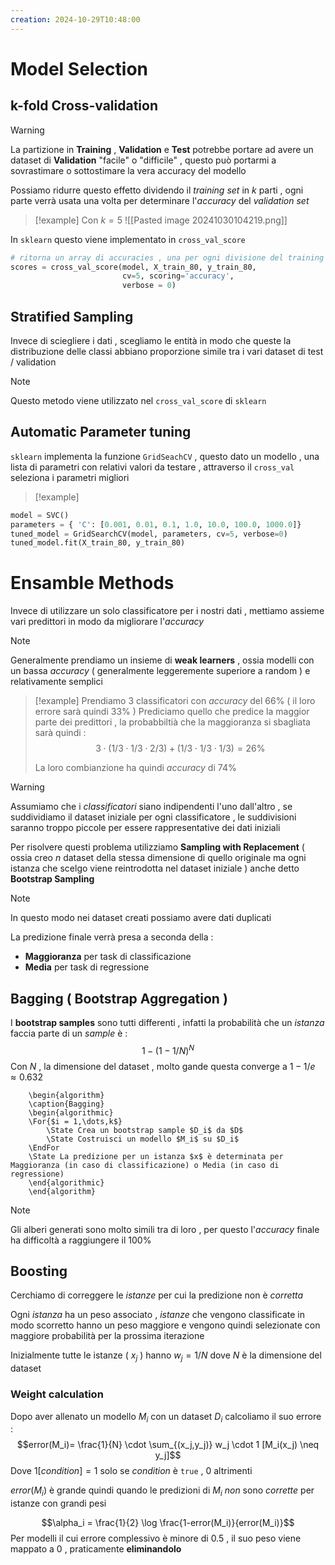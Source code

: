 ```yaml
---
creation: 2024-10-29T10:48:00
---
```

# Model Selection

## k-fold Cross-validation

>[!warning] 
>La partizione in **Training** , **Validation** e **Test** potrebbe portare ad avere un dataset di **Validation** "facile" o "difficile" , questo può portarmi a sovrastimare o sottostimare la vera accuracy del modello

Possiamo ridurre questo effetto dividendo il *training set* in $k$ parti , ogni parte verrà usata una volta per determinare l'*accuracy* del *validation set* 

>[!example] 
>Con $k=5$
![[Pasted image 20241030104219.png]]

In `sklearn` questo viene implementato in `cross_val_score`

```python
# ritorna un array di accuracies , una per ogni divisione del training
scores = cross_val_score(model, X_train_80, y_train_80, 
                         cv=5, scoring='accuracy', 
                         verbose = 0)
```
## Stratified Sampling

Invece di sciegliere i dati , scegliamo le entità in modo che queste la distribuzione delle classi abbiano proporzione simile tra i vari dataset di test / validation

>[!note] 
>Questo metodo viene utilizzato nel `cross_val_score` di `sklearn`

## Automatic Parameter tuning

`sklearn` implementa la funzione `GridSeachCV` , questo dato un modello , una lista di parametri con relativi valori da testare , attraverso il `cross_val` seleziona i parametri migliori

>[!example] 

```python
model = SVC()
parameters = { 'C': [0.001, 0.01, 0.1, 1.0, 10.0, 100.0, 1000.0]}
tuned_model = GridSearchCV(model, parameters, cv=5, verbose=0)
tuned_model.fit(X_train_80, y_train_80)
```
# Ensamble Methods

Invece di utilizzare un solo classificatore per i nostri dati , mettiamo assieme vari predittori in modo da migliorare l'*accuracy*

>[!note] 
>Generalmente prendiamo un insieme di **weak learners** , ossia modelli con un bassa *accuracy* ( generalmente leggeremente superiore a random ) e relativamente semplici 

>[!example] 
>Prendiamo 3 classificatori con *accuracy* del $66\%$ ( il loro errore sarà quindi $33\%$ )
>Prediciamo quello che predice la maggior parte dei predittori , la probabbiltià che la maggioranza si sbagliata sarà quindi : 
>$$3\cdot (1/3\cdot1/3 \cdot2/3 )+(1/3\cdot1/3 \cdot1/3 ) = 26\%$$
>
>La loro combianzione ha quindi *accuracy* di $74\%$ 

>[!warning] 
>Assumiamo che i *classificatori* siano indipendenti l'uno dall'altro , se suddividiamo il dataset iniziale per ogni classificatore , le suddivisioni saranno troppo piccole per essere rappresentative dei dati iniziali

Per risolvere questi problema utilizziamo **Sampling with Replacement** ( ossia creo $n$ dataset della stessa dimensione di quello originale ma ogni istanza che scelgo viene reintrodotta nel dataset iniziale ) anche detto **Bootstrap Sampling**

>[!note] 
>In questo modo nei dataset creati possiamo avere dati duplicati 

La predizione finale verrà presa a seconda della : 
+ **Maggioranza** per task di classificazione 
+ **Media** per task di regressione 
## Bagging ( Bootstrap Aggregation )

I **bootstrap samples** sono tutti differenti , infatti la probabilità che un *istanza* faccia parte di un *sample* è : 
$$1-(1-1/N)^N$$ Con $N$ , la dimensione del dataset , molto gande questa converge a $1-1/e \approx 0.632$ 

```pseudo
	\begin{algorithm}
	\caption{Bagging}
	\begin{algorithmic}
	\For{$i = 1,\dots,k$}
		\State Crea un bootstrap sample $D_i$ da $D$
		\State Costruisci un modello $M_i$ su $D_i$
    \EndFor
    \State La predizione per un istanza $x$ è determinata per Maggioranza (in caso di classificazione) o Media (in caso di regressione)
	\end{algorithmic}
	\end{algorithm}
```

>[!note] 
>Gli alberi generati sono molto simili tra di loro , per questo l'*accuracy* finale ha difficoltà a raggiungere il 100%
## Boosting 

Cerchiamo di correggere le *istanze* per cui la predizione non è *corretta*  

Ogni *istanza* ha un peso associato , *istanze* che vengono classificate in modo scorretto hanno un peso maggiore e vengono quindi selezionate con maggiore probabilità per la prossima iterazione 

Inizialmente tutte le istanze ( $x_j$ ) hanno $w_j = 1/N$ dove $N$ è la dimensione del dataset 
### Weight calculation

Dopo aver allenato un modello $M_i$ con un dataset $D_i$ calcoliamo il suo errore : 
$$error(M_i)= \frac{1}{N} \cdot \sum_{(x_j,y_j)} w_j \cdot 1 [M_i(x_j) \neq y_j]$$
Dove $1[condition] = 1$ solo se $condition$ è `true` , 0 altrimenti

$error(M_i)$ è grande quindi quando le predizioni di $M_i$ *non* sono *corrette* per istanze con grandi pesi

$$\alpha_i = \frac{1}{2} \log \frac{1-error(M_i)}{error(M_i)}$$
Per modelli il cui errore complessivo è minore di $0.5$ , il suo peso viene mappato a $0$ , praticamente **eliminandolo**


